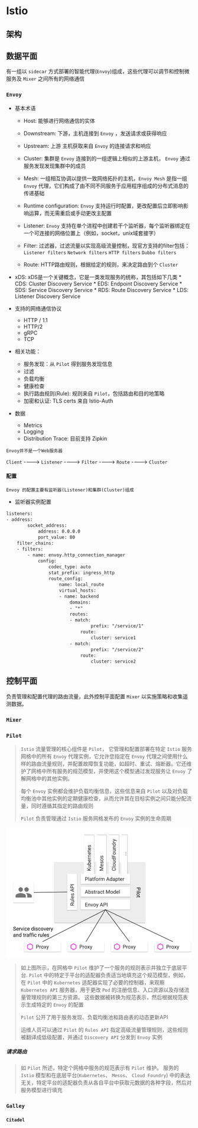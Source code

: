 # Istio

## 架构
## 数据平面
有一组以 `sidecar` 方式部署的智能代理(`Envoy`)组成，这些代理可以调节和控制微服务及 `Mixer` 之间所有的网络通信

### `Envoy`
* 基本术语
	* Host: 能够进行网络通信的实体

	* Downstream: 下游，主机连接到 `Envoy` ，发送请求或获得响应

	* Upstream: 上游 主机获取来自 `Envoy` 的连接请求和响应

	* Cluster: 集群是 `Envoy` 连接到的一组逻辑上相似的上游主机， `Envoy` 通过服务发现发现集群中的成员

	* Mesh: 一组相互协调以提供一致网络拓扑的主机，`Envoy Mesh` 是指一组 `Envoy` 代理，它们构成了由不同不同服务于应用程序组成的分布式消息的传递基础

	* Runtime configuration:  `Envoy` 支持运行时配置，更改配置后立即影响影响运算，而无需重启或手动更改主配置

	* Listener: `Envoy` 支持在单个进程中创建若干个监听器，每个监听器绑定在一个可连接的网络位置上（例如，socket，unix域套接字）

	* Filter: 过滤器，过滤流量以实现高级流量控制，现官方支持的filter包括：`Listener filters` `Network filters` `HTTP filters` `Dubbo filters`

	* Route: HTTP路由规则，根据给定的规则，来决定路由到个 `Cluster`


* xDS: xDS是一个关键概念，它是一类发现服务的统称，其包括如下几类
		* CDS: Cluster Discovery Service
		* EDS: Endpoint Discovery Service
		* SDS: Service Discovery Service
		* RDS: Route Discovery Service
		* LDS: Listener Discovery Service

* 支持的网络通信协议
	* HTTP / 1.1
	* HTTP/2
	* gRPC
	* TCP
* 相关功能：
	* 服务发现：从 `Pilot` 得到服务发现信息
	* 过滤
	* 负载均衡
	* 健康检查
	* 执行路由规则(Rule): 规则来自 `Pilot`，包括路由和目的地策略
	* 加密和认证: TLS certs 来自 Istio-Auth
* 数据
	* Metrics
	* Logging
	* Distribution Trace: 目前支持 Zipkin

`Envoy并不是一个Web服务器`

`Client` ---->  `Listener`  ---->   `Filter`   ---->   `Route`   ---->   `Cluster`

#### 配置
`Envoy 的配置主要有监听器(Listener)和集群(Cluster)组成`
* 监听器实例配置
```
listeners:
- address:
		socket_address:
			address: 0.0.0.0
			port_value: 80
	filter_chains:
	- filters:
		- name: envoy.http_connection_manager
			config:
				codec_type: auto
				stat_prefix: ingress_http
				route_config:
					name: local_route
					virtual_hosts:
					- name: backend
						domains:
						- "*"
						routes:
						- match:
								prefix: "/service/1"
							route:
								cluster: service1
						- match:
								prefix: "/service/2"
							route:
								cluster: service2
```

## 控制平面
负责管理和配置代理的路由流量，此外控制平面配置 `Mixer` 以实施策略和收集遥测数据。

### `Mixer`

### `Pilot`
> `Istio` 流量管理的核心组件是 `Pilot`， 它管理和配置部署在特定 `Istio` 服务网格中的所有 `Envoy` 代理实例，它允许您指定在 `Envoy` 代理之间使用什么样的路由流量规则，并配置故障恢复功能，如超时、重试、熔断器。它还维护了网格中所有服务的规范模型，并使用这个模型通过发现服务让 `Envoy` 了解网格中的其他实例。
>
> 每个 `Envoy` 实例都会维护负载均衡信息，这些信息来自 `Pilot` 以及对负载均衡池中其他实例的定期健康检查，从而允许其在目标实例之间只能分配流量，同时遵循其指定的路由规则
>
> `Pilot` 负责管理通过 `Istio` 服务网格发布的 `Envoy` 实例的生命周期

![Pilot](./images/PilotAdapters.svg)

> 如上图所示，在网格中 `Pilot` 维护了一个服务的规则表示并独立于底层平台. `Pilot` 中的特定于平台的适配器负责适当地填充这个规范模型，例如，在 `Pilot` 中的 `Kubernetes` 适配器实现了必要的控制器，来观察 `Kubernetes API` 服务器，用于更改 `Pod` 的注册信息、入口资源以及存储流量管理规则的第三方资源。 这些数据被转换为规范表示，然后根据规范表示生成特定的 `Envoy` 的配置
>
> `Pilot` 公开了用于服务发现、负载均衡池和路由表的动态更新API
>
> 运维人员可以通过 `Pilot` 的 `Rules API` 指定高级流量管理规则，这些规则被翻译成低级配置，并通过 `Discovery API` 分发到 `Envoy` 实例

##### 请求路由
> 如 `Pilot` 所述，特定个网格中服务的规范表示有 `Pilot` 维护。 服务的 `Istio` 模型和在底层平台(`Kubernetes`、 `Mesos`、 `Cloud Foundry`) 中的表达无关，特定平台的适配器负责从各自平台中获取元数据的各种字段，然后对服务模型进行填充
>
>

### `Galley`





#### `Citadel`
